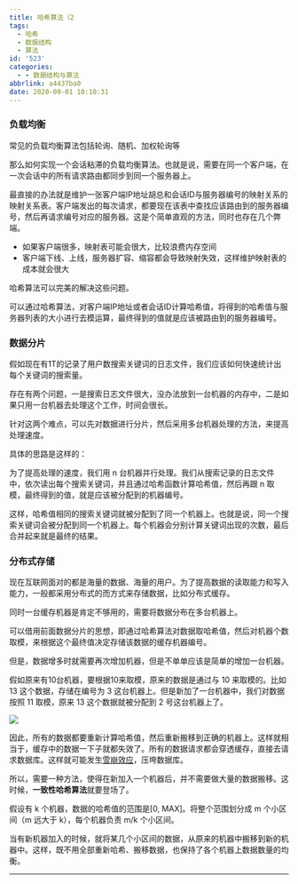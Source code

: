```yaml
---
title: 哈希算法（2
tags:
  - 哈希
  - 数据结构
  - 算法
id: '523'
categories:
  - - 数据结构与算法
abbrlink: a4437ba0
date: 2020-09-01 10:10:31
---
```


### 负载均衡

常见的负载均衡算法包括轮询、随机、加权轮询等

那么如何实现一个会话粘滞的负载均衡算法。也就是说，需要在同一个客户端，在一次会话中的所有请求路由都同步到同一个服务器上。

最直接的办法就是维护一张客户端IP地址胡总和会话ID与服务器编号的映射关系的映射关系表。客户端发出的每次请求，都要现在该表中查找应该路由到的服务器编号，然后再请求编号对应的服务器。这是个简单直观的方法，同时也存在几个弊端。

*   如果客户端很多，映射表可能会很大，比较浪费内存空间
*   客户端下线、上线，服务器扩容、缩容都会导致映射失效，这样维护映射表的成本就会很大

哈希算法可以完美的解决这些问题。

可以通过哈希算法，对客户端IP地址或者会话ID计算哈希值，将得到的哈希值与服务器列表的大小进行去模运算，最终得到的值就是应该被路由到的服务器编号。

### 数据分片

假如现在有1T的记录了用户数搜索关键词的日志文件，我们应该如何快速统计出每个关键词的搜索量。

存在有两个问题，一是搜索日志文件很大，没办法放到一台机器的内存中，二是如果只用一台机器去处理这个工作，时间会很长。

针对这两个难点，可以先对数据进行分片，然后采用多台机器处理的方法，来提高处理速度。

具体的思路是这样的：

为了提高处理的速度，我们用 n 台机器并行处理。我们从搜索记录的日志文件中，依次读出每个搜索关键词，并且通过哈希函数计算哈希值，然后再跟 n 取模，最终得到的值，就是应该被分配到的机器编号。

这样，哈希值相同的搜索关键词就被分配到了同一个机器上。也就是说，同一个搜索关键词会被分配到同一个机器上。每个机器会分别计算关键词出现的次数，最后合并起来就是最终的结果。

### 分布式存储

现在互联网面对的都是海量的数据、海量的用户。为了提高数据的读取能力和写入能力，一般都采用分布式的而方式来存储数据，比如分布式缓存。

同时一台缓存机器是肯定不够用的，需要将数据分布在多台机器上。

可以借用前面数据分片的思想，即通过哈希算法对数据取哈希值，然后对机器个数取模，来根据这个最终值决定存储该数据的缓存机器编号。

但是，数据增多时就需要再次增加机器，但是不单单应该是简单的增加一台机器。

假如原来有10台机器，要根据10来取模，原来的数据是通过与 10 来取模的。比如 13 这个数据，存储在编号为 3 这台机器上。但是新加了一台机器中，我们对数据按照 11 取模，原来 13 这个数据就被分配到 2 号这台机器上了。

![](https://static001.geekbang.org/resource/image/13/7c/138b060ee522cd2eae83c0c31a16bc7c.jpg)

因此，所有的数据都要重新计算哈希值，然后重新搬移到正确的机器上。这样就相当于，缓存中的数据一下子就都失效了。所有的数据请求都会穿透缓存，直接去请求数据库。这样就可能发生[雪崩效应](https://zh.wikipedia.org/wiki/%E9%9B%AA%E5%B4%A9%E6%95%88%E5%BA%94)，压垮数据库。

所以，需要一种方法，使得在新加入一个机器后，并不需要做大量的数据搬移。这时候，**一致性哈希算法**就要登场了。

假设有 k 个机器，数据的哈希值的范围是[0, MAX]。将整个范围划分成 m 个小区间（m 远大于 k），每个机器负责 m/k 个小区间。

当有新机器加入的时候，就将某几个小区间的数据，从原来的机器中搬移到新的机器中。这样，既不用全部重新哈希、搬移数据，也保持了各个机器上数据数量的均衡。

* * *